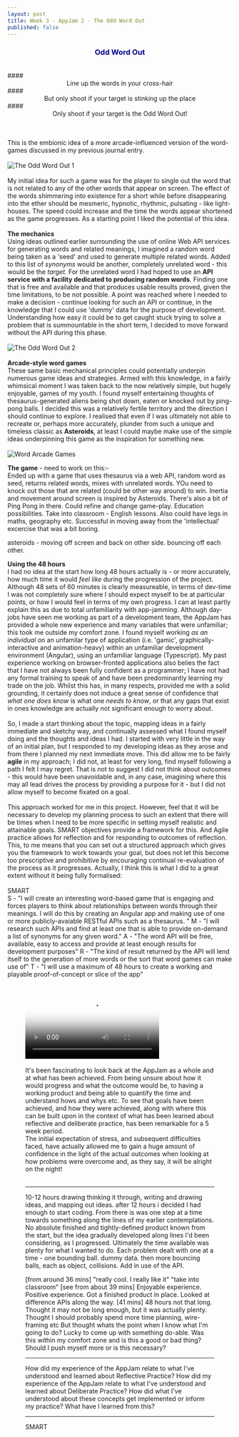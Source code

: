 ```yaml
---
layout: post
title: Week 3 - AppJam 2 - The Odd Word Out
published: false
---
```


### **<center><span style="color:darkblue">Odd Word Out</span></center>**
<br>
#### <center>Line up the words in your cross-hair</center>
#### <center>But only shoot if your target is stinking up the place</center>
#### <center>Only shoot if your target is the Odd Word Out!</center><br><br>

This is the embionic idea of a more arcade-influenced version of the word-games discussed in my previous journal entry.
<br><br>
![The Odd Word Out 1](\images\the-odd-word-out-1.jpg)<br><br>
My initial idea for such a game was for the player to single out the word that is not related to any of the other words that appear on screen. The effect of the words shimmering into existence for a short while before disappearing into the ether should be mesmeric, hypnotic, rhythmic, pulsating - like light-houses. The speed could increase and the time the words appear shortened as the game progresses. As a starting point I liked the potential of this idea. <br><br>
**The mechanics** <br>
Using ideas outlined earlier surrounding the use of online Web API services for generating words and related meanings, I imagined a random word being taken as a 'seed' and used to generate multiple related words. Added to this list of _synonyms_ would be another, completely unrelated word - this would be the _target_. For the unrelated word I had hoped to use an **API service with a facility dedicated to producing random words**. Finding one that is free and available and that produces usable results proved, given the time limitations, to be not possible. A point was reached where I needed to make a decision - continue looking for such an API or continue, in the knowledge that I could use 'dummy' data for the purpose of development. Understanding how easy it could be to get caught stuck trying to solve a problem that is summountable in the short term, I decided to move forward without the API during this phase.<br><br>
![The Odd Word Out 2](\images\the-odd-word-out-2.jpg)<br><br>
**Arcade-style word games**<br>
These same basic mechanical principles could potentially underpin numerous game ideas and strategies. Armed with this knowledge, in a fairly whimsical moment I was taken back to the now relatively simple, but hugely enjoyable, games of my youth. I found myself entertaining thoughts of thesaurus-generated aliens being shot down, eaten or knocked out by ping-pong balls. I decided this was a relatively fertile territory and the direction I should continue to explore. I realised that even if I was ultimately not able to recreate or, perhaps more accurately, plunder from such a unique and timeless classic as **Asteroids**, at least I could maybe make use of the simple ideas underpinning this game as the inspiration for something new.
<br><br>
![Word Arcade Games](\images\word-arcade-1.jpg)<br>


**The game** - need to work on this:-<br>
Ended up with a game that uses thesaurus via a web API, random word as seed, returns related words, mixes with unrelated words. YOu need to knock out those that are related (could be other way around) to win.
Inertia and movement around screen is inspired by Asteroids. There's also a bit of Ping Pong in there.
Could refine and change game-play. 
Education possibilities. Take into classroom - English lessons. Also could have legs in maths, geography etc. 
Successful in moving away from the 'intellectual' excercise that was a bit boring.

asteroids - moving off screen and back on other side.  bouncing off each other.

**Using the 48 hours**<br>
I had no idea at the start how long 48 hours actually is - or more accurately, how much time it would _feel like_ during the progression of the project. Although 48 sets of 60 minutes is clearly measureable, in terms of dev-time I was not completely sure where I should expect myself to be at particular points, or how I would feel in terms of my own progress. I can at least partly explain this as due to total unfamiliarity with app-jamming. Although day-jobs have seen me working as part of a development team, the AppJam has provided a whole new experience and many variables that were unfamiliar; this took me outside my comfort zone. I found myself working _as an individual_ on an unfamilar type of application (i.e. 'gamic', graphically-interactive and animation-heavy) within an unfamiliar development environment (Angular), using an unfamiliar language (Typescript). My past experience working on browser-fronted applications also belies the fact that I have not always been fully confident as a programmer; I have not had any formal training to speak of and have been predominantly learning my trade on the job. Whilst this has, in many respects, provided me with a solid grounding, it certainly does not induce a great sense of confidence that _what one does know_ is what one _needs to know_, or that any gaps that exist in ones knowledge are actually not significant enough to worry about.
<br><br>
So, I made a start thinking about the topic, mapping ideas in a fairly immediate and sketchy way, and continually assessed what I found myself doing and the thoughts and ideas I had. I started with very little in the way of an initial plan, but I responded to my developing ideas as they arose and from there I planned my next immediate move. This did allow me to be fairly **agile** in my approach; I did not, at least for very long, find myself following a path I felt I may regret. That is not to suggest I did not think about outcomes - this would have been unavoidable and, in any case, imagining where this may all lead drives the process by providing a purpose for it - but I did not allow myself to become fixated on a goal.
<br><br>
This approach worked for me in this project. However, feel that it will be necessary to develop my planning process to such an extent that there will be times when I need to be more specific in setting myself realistic and attainable goals. SMART objectives provide a framework for this. And Agile practice allows for reflection and for responding to outcomes of reflection.  This, to me means that you can set out a structured approach which gives you the framework to work towards your goal, but does not let this become too prescriptive and prohibitive by encouraging continual re-evaluation of the process as it progresses.
Actually, I think this is what I did to a great extent without it being fully formalised:<br> 
<br> SMART <br>
S - "I will create an interesting word-based game that is engaging and forces players to think about relationships between words through their meanings. I will do this by creating an Angular app and making use of one or more publicly-avaiable RESTful APIs such as a thesaurus. "
M - "I will research such APIs and find at least one that is able to provide on-demand a list of synonyms for any given word."
A - "The word API will be free, available, easy to access and provide at least enough results for development purposes"
R - "The kind of result returned by the API will lend itself to the generation of more words or the sort that word games can make use of"
T - "I will use a maximum of 48 hours to create a working and playable proof-of-concept or slice of the app"
<br><br>
<figure class="video_container">
  <video controls autoplay poster="\images\game-image.png">
    <source src="\media\odd-word-out.mp4" type="video/mp4">
    Woops! Your browser does not support the HTML5 video tag.
  </video>
<br><br>
It's been fascinating to look back at the AppJam as a whole and at what has been achieved. From being unsure about how it would progress and what the outcome would be, to having a working product and being able to quantify the time and understand hows and whys etc. To see that goals have been achieved, and how they were achieved, along with where this can be built upon in the context of what has been learned about reflective and deliberate practice, has been remarkable for a 5 week period.<br>
The initial expectation of stress, and subsequent difficulties faced, have actually allowed me to gain a huge amount of confidence in the light of the actual outcomes when looking at how problems were overcome and, as they say, it will be alright on the night!
<br><br>




----
10-12 hours drawing thinking it through, writing and drawing ideas, and mapping out ideas. after 12 hours i decided I had enough to start coding. From there is was one step at a time towards something along the lines of my earlier contemplations. No absolute finished and tightly-defined product known from the start, but the idea gradually developed along lines I'd been considering, as I progressed.
Ultimately the time available was plenty for what I wanted to do. 
Each problem dealt with one at a time - one bounding ball. dummy data. then more bouncing balls, each as object, collisions. Add in use of the API.

[from around 36 mins] "really cool. I really like it" "take into classroom"
[see from about 39 mins]
Enjoyable experience.
Positive experience. Got a finished product in place. Looked at difference APIs along the way. 
[41 mins] 48 hours not that long. Thought it may not be long enough, but it was actually plenty. Thought I should probably spend more time planning, wire-framing etc But thought whats the point when I know what I'm going to do?
Lucky to come up with something do-able. Was this within my comfort zone and is this a good or bad thing? Should I push myself more or is this necessary? 

----
How did my experience of the AppJam relate to what I've understood and learned about Reflective Practice? 
How did my experience of the AppJam relate to what I've understood and learned about Deliberate Practice? 
How did what I've understood about these concepts get implemented or inform my practice?
What have I learned from this?

----
SMART



